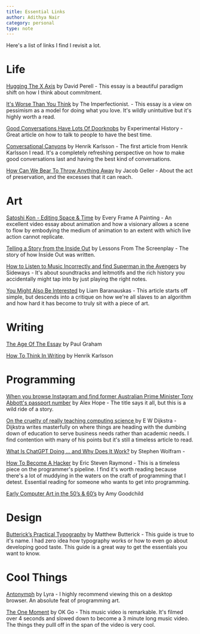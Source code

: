 ```yaml
---
title: Essential Links
author: Adithya Nair
category: personal
type: note
---
```


Here's a list of links I find I revisit a lot.

# Life

[Hugging The X Axis](https://perell.com/essay/hugging-the-x-axis/) by David Perell - This essay is a beautiful paradigm shift on how I think about commitment.

[It's Worse Than You Think](https://ckarchive.com/b/75u7h8hkk9g9e) by The Imperfectionist. - This essay is a view on pessimism as a model for doing what you love. It's wildly unintuitive but it's highly worth a read.

[Good Conversations Have Lots Of Doorknobs](https://www.experimental-history.com/p/good-conversations-have-lots-of-doorknobs) by Experimental History - Great article on how to talk to people to have the best time.

[Conversational Canyons](https://www.henrikkarlsson.xyz/p/conversation) by Henrik Karlsson - The first article from Henrik Karlsson I read. It's a completely refreshing perspective on how to make good conversations last and having the best kind of conversations.

[How Can We Bear To Throw Anything Away](https://www.youtube.com/watch?v=ukJ_UA-JS5o) by Jacob Geller - About the act of preservation, and the excesses that it can reach.

# Art

[Satoshi Kon - Editing Space & Time](https://youtu.be/oz49vQwSoTE) by Every Frame A Painting - An excellent video essay about animation and how a visionary allows a scene to flow by embodying the medium of animation to an extent with which live action cannot replicate.

[Telling a Story from the Inside Out](https://youtu.be/ulm7bcB2xvY) by Lessons From The Screenplay - The story of how Inside Out was written.

[How to Listen to Music Incorrectly and find Superman in the Avengers](https://youtu.be/0mbtI4uRG9I) by Sideways - It's about soundtracks and leitmotifs and the rich history you accidentally might tap into by just playing the right notes.

[You Might Also Be Interested](https://thebaffler.com/outbursts/you-might-also-be-interested-baranauskas) by Liam Baranauskas - This article starts off simple, but descends into a critique on how we're all slaves to an algorithm and how hard it has become to truly sit with a piece of art.

# Writing

[The Age Of The Essay](https://paulgraham.com/essay.html) by Paul Graham

[How To Think In Writing](https://www.henrikkarlsson.xyz/writing-to-think) by Henrik Karlsson

# Programming

[When you browse Instagram and find former Australian Prime Minister Tony Abbott's passport number](https://mango.pdf.zone/finding-former-australian-prime-minister-tony-abbotts-passport-number-on-instagram/) by Alex Hope - The title says it all, but this is a wild ride of a story.

[On the cruelty of really teaching computing science ](https://www.cs.utexas.edu/~EWD/transcriptions/EWD10xx/EWD1036.html) by E W Dijkstra - Dijkstra writes masterfully on where things are heading with the dumbing down of education to serve business needs rather than academic needs. I find contention with many of his points but it's still a timeless article to read.

[What Is ChatGPT Doing … and Why Does It Work?](https://writings.stephenwolfram.com/2023/02/what-is-chatgpt-doing-and-why-does-it-work/) by Stephen Wolfram -

[How To Become A Hacker](http://www.catb.org/~esr/faqs/hacker-howto.html) by Eric Steven Raymond - This is a timeless piece on the programmer's pipeline. I find it's worth reading because there's a lot of muddying in the waters on the craft of programming that I detest. Essential reading for someone who wants to get into programming.

[Early Computer Art in the 50’s & 60’s](https://www.amygoodchild.com/blog/computer-art-50s-and-60s) by Amy Goodchild

# Design

[Butterick’s Practical Typography](https://practicaltypography.com/) by Matthew Butterick - This guide is true to it's name. I had zero idea how typography works or how to even go about developing good taste. This guide is a great way to get the essentials you want to know.

# Cool Things

[Antonymph](https://lyra.horse/antonymph/) by Lyra - I highly recommend viewing this on a desktop browser. An absolute feat of programming art.

[The One Moment](https://youtu.be/QvW61K2s0tA) by OK Go - This music video is remarkable. It's filmed over 4 seconds and slowed down to become a 3 minute long music video. The things they pulll off in the span of the video is very cool.
